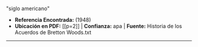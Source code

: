 "siglo americano"
- **Referencia Encontrada:** (1948)
- **Ubicación en PDF:** [[p=2]] | **Confianza:** apa | **Fuente:** Historia de los Acuerdos de Bretton Woods.txt
---
